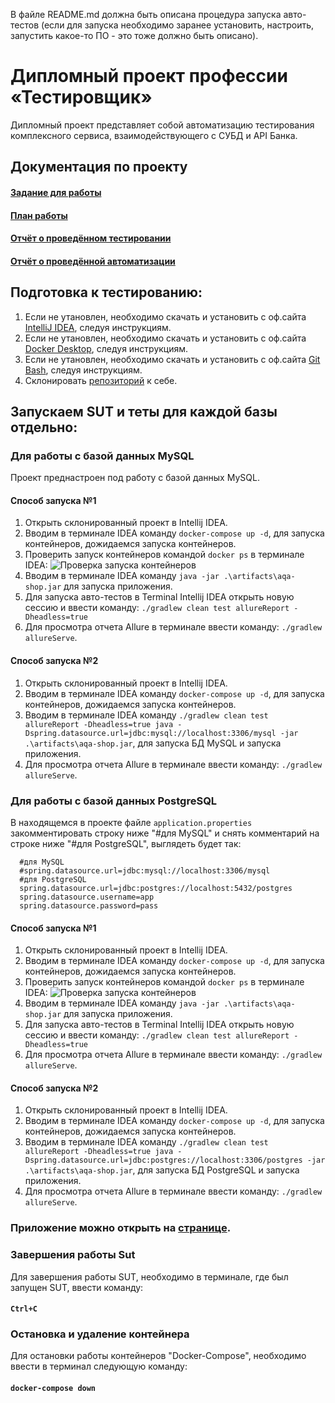 В файле README.md должна быть описана процедура запуска авто-тестов (если для запуска необходимо заранее установить, настроить, запустить какое-то ПО - это тоже должно быть описано).
# Дипломный проект профессии «Тестировщик»

Дипломный проект представляет собой автоматизацию тестирования комплексного сервиса, взаимодействующего с СУБД и API Банка.

## Документация по проекту
#### [Задание для работы](https://github.com/netology-code/qa-diploma.git)
#### [План работы](https://github.com/OSA85/AQA_Diplom/blob/master/Doc/Plan.md)
#### [Отчёт о проведённом тестировании](https://github.com/OSA85/AQA_Diplom/blob/master/Doc/Report.md)
#### [Отчёт о проведённой автоматизации](https://github.com/OSA85/AQA_Diplom/blob/master/Doc/Summary.md)

## Подготовка к тестированию:
1. Если не утановлен, необходимо скачать и установить с оф.сайта [IntelliJ IDEA](https://www.jetbrains.com/idea/download/#section=windows), следуя инструкциям.
2. Если не утановлен, необходимо скачать и установить с оф.сайта [Docker Desktop](https://www.docker.com/products/docker-desktop), следуя инструкциям.
3. Если не утановлен, необходимо скачать и установить с оф.сайта [Git Bash](https://gitforwindows.org/), следуя инструкциям.
4. Склонировать [репозиторий](https://github.com/OSA85/AQA_Diplom.git) к себе.


## Запускаем SUT и теты для каждой базы отдельно:
### Для работы с базой данных MySQL
Проект преднастроен под работу с базой данных MySQL.
#### Способ запуска №1
1. Открыть склонированный проект в Intellij IDEA.
2. Вводим в терминале IDEA команду `docker-compose up -d`, для запуска контейнеров, дожидаемся запуска контейнеров.
3. Проверить запуск контейнеров командой `docker ps` в терминале IDEA:
 ![Проверка запуска контейнеров](https://user-images.githubusercontent.com/91024430/159658426-1e97a8f1-4375-468b-bc63-f7b868577b6b.jpg)
4. Вводим в терминале IDEA команду `java -jar .\artifacts\aqa-shop.jar` для запуска приложения.
5. Для запуска авто-тестов в Terminal Intellij IDEA открыть новую сессию и ввести команду: `./gradlew clean test allureReport -Dheadless=true`
7. Для просмотра отчета Allure в терминале ввести команду: `./gradlew allureServe`.

#### Способ запуска №2
1. Открыть склонированный проект в Intellij IDEA.
2. Вводим в терминале IDEA команду `docker-compose up -d`, для запуска контейнеров, дожидаемся запуска контейнеров.
3. Вводим в терминале IDEA команду `./gradlew clean test allureReport -Dheadless=true java -Dspring.datasource.url=jdbc:mysql://localhost:3306/mysql -jar .\artifacts\aqa-shop.jar`, для запуска БД MySQL и запуска приложения.
4. Для просмотра отчета Allure в терминале ввести команду: `./gradlew allureServe`.

### Для работы с базой данных PostgreSQL
В находящемся в проекте файле `application.properties` закомментировать строку ниже "#для MySQL" и снять комментарий на строке ниже "#для PostgreSQL", выглядеть будет так:
```
  #для MySQL  
  #spring.datasource.url=jdbc:mysql://localhost:3306/mysql  
  #для PostgreSQL  
  spring.datasource.url=jdbc:postgres://localhost:5432/postgres  
  spring.datasource.username=app  
  spring.datasource.password=pass
```
  
#### Способ запуска №1
1. Открыть склонированный проект в Intellij IDEA.
2. Вводим в терминале IDEA команду `docker-compose up -d`, для запуска контейнеров, дожидаемся запуска контейнеров.
3. Проверить запуск контейнеров командой `docker ps` в терминале IDEA:
 ![Проверка запуска контейнеров](https://user-images.githubusercontent.com/91024430/159658426-1e97a8f1-4375-468b-bc63-f7b868577b6b.jpg)
4. Вводим в терминале IDEA команду `java -jar .\artifacts\aqa-shop.jar` для запуска приложения.
5. Для запуска авто-тестов в Terminal Intellij IDEA открыть новую сессию и ввести команду: `./gradlew clean test allureReport -Dheadless=true`
7. Для просмотра отчета Allure в терминале ввести команду: `./gradlew allureServe`.

#### Способ запуска №2
1. Открыть склонированный проект в Intellij IDEA.
2. Вводим в терминале IDEA команду `docker-compose up -d`, для запуска контейнеров, дожидаемся запуска контейнеров.
3. Вводим в терминале IDEA команду `./gradlew clean test allureReport -Dheadless=true java -Dspring.datasource.url=jdbc:postgres://localhost:3306/postgres -jar .\artifacts\aqa-shop.jar`, для запуска БД PostgreSQL и запуска приложения.
4. Для просмотра отчета Allure в терминале ввести команду: `./gradlew allureServe`.


### Приложение можно открыть на [странице](http://localhost:8080).

### Завершения работы Sut
Для завершения работы SUT, необходимо в терминале, где был запущен SUT, ввести команду: 
#### `Ctrl+C`

### Остановка и удаление контейнера
Для остановки работы контейнеров "Docker-Compose", необходимо ввести в терминал следующую команду: 
#### `docker-compose down`
